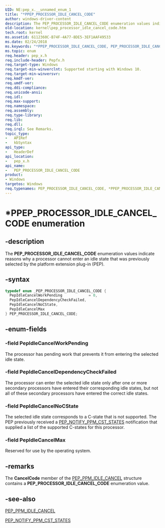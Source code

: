 ```yaml
---
UID: NE:pep_x.__unnamed_enum_1
title: "*PPEP_PROCESSOR_IDLE_CANCEL_CODE"
author: windows-driver-content
description: The PEP_PROCESSOR_IDLE_CANCEL_CODE enumeration values indicate reasons why a processor cannot enter an idle state that was previously selected by the platform extension plug-in (PEP).
old-location: kernel\pep_processor_idle_cancel_code.htm
tech.root: kernel
ms.assetid: 6112360C-B74F-4A77-8DE5-3EF1AAF49533
ms.date: 02/24/2018
ms.keywords: "*PPEP_PROCESSOR_IDLE_CANCEL_CODE, PEP_PROCESSOR_IDLE_CANCEL_CODE, PEP_PROCESSOR_IDLE_CANCEL_CODE enumeration [Kernel-Mode Driver Architecture], PepIdleCancelDependencyCheckFailed, PepIdleCancelMax, PepIdleCancelNoCState, PepIdleCancelWorkPending, kernel.pep_processor_idle_cancel_code, pep_x/PEP_PROCESSOR_IDLE_CANCEL_CODE, pep_x/PepIdleCancelDependencyCheckFailed, pep_x/PepIdleCancelMax, pep_x/PepIdleCancelNoCState, pep_x/PepIdleCancelWorkPending"
ms.topic: enum
req.header: pep_x.h
req.include-header: Pepfx.h
req.target-type: Windows
req.target-min-winverclnt: Supported starting with Windows 10.
req.target-min-winversvr:
req.kmdf-ver:
req.umdf-ver:
req.ddi-compliance:
req.unicode-ansi:
req.idl:
req.max-support:
req.namespace:
req.assembly:
req.type-library:
req.lib:
req.dll:
req.irql: See Remarks.
topic_type:
-	APIRef
-	kbSyntax
api_type:
-	HeaderDef
api_location:
-	pep_x.h
api_name:
-	PEP_PROCESSOR_IDLE_CANCEL_CODE
product:
- Windows
targetos: Windows
req.typenames: PEP_PROCESSOR_IDLE_CANCEL_CODE, *PPEP_PROCESSOR_IDLE_CANCEL_CODE
---
```


# *PPEP_PROCESSOR_IDLE_CANCEL_CODE enumeration


## -description


The <b>PEP_PROCESSOR_IDLE_CANCEL_CODE</b> enumeration values indicate reasons why a processor cannot enter an idle state that was previously selected by the platform extension plug-in (PEP).


## -syntax


```cpp
typedef enum _PEP_PROCESSOR_IDLE_CANCEL_CODE {
  PepIdleCancelWorkPending            = 0,
  PepIdleCancelDependencyCheckFailed,
  PepIdleCancelNoCState,
  PepIdleCancelMax
} PEP_PROCESSOR_IDLE_CANCEL_CODE;
```


## -enum-fields




### -field PepIdleCancelWorkPending

The processor has pending work that prevents it from entering the selected idle state.


### -field PepIdleCancelDependencyCheckFailed

The processor can enter the selected idle state only after one or more secondary processors have entered their corresponding idle states, but not all of these secondary processors have entered the correct idle states.


### -field PepIdleCancelNoCState

The selected idle state corresponds to a C-state that is not supported. The PEP previously received a <a href="https://msdn.microsoft.com/library/windows/hardware/mt186800">PEP_NOTIFY_PPM_CST_STATES</a> notification that supplied a list of the supported C-states for this processor.


### -field PepIdleCancelMax

Reserved for use by the operating system.


## -remarks



The <b>CancelCode</b> member of the <a href="..\pep_x\ns-pep_x-_pep_ppm_idle_cancel.md">PEP_PPM_IDLE_CANCEL</a> structure contains a <b>PEP_PROCESSOR_IDLE_CANCEL_CODE</b> enumeration value.




## -see-also

<a href="..\pep_x\ns-pep_x-_pep_ppm_idle_cancel.md">PEP_PPM_IDLE_CANCEL</a>



<a href="https://msdn.microsoft.com/library/windows/hardware/mt186800">PEP_NOTIFY_PPM_CST_STATES</a>



 

 



